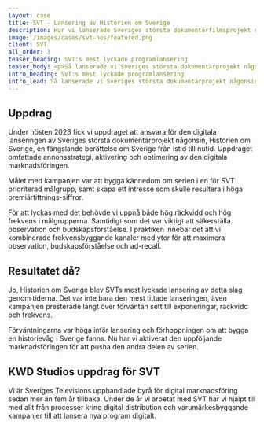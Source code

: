 ```yaml
---
layout: case
title: SVT - Lansering av Historien om Sverige
description: Hur vi lanserade Sveriges största dokumentärfilmsprojekt någonsin
image: /images/cases/svt-hos/featured.png
client: SVT
all_order: 3
teaser_heading: SVT:s mest lyckade programlansering
teaser_body: <p>Så lanserade vi Sveriges största dokumentärprojekt någonsin</p>
intro_heading: SVT:s mest lyckade programlansering
intro_lead: Så lanserade vi Sveriges största dokumentärprojekt någonsin - Historien om Sverige.
---
```


## Uppdrag

Under hösten 2023 fick vi uppdraget att ansvara för den digitala lanseringen av Sveriges största dokumentärprojekt någonsin, Historien om Sverige, en fängslande berättelse om Sverige från istid till nutid. Uppdraget omfattade annonsstrategi, aktivering och optimering av den digitala marknadsföringen. 

Målet med kampanjen var att bygga kännedom om serien i en för SVT prioriterad målgrupp, samt skapa ett intresse som skulle resultera i höga premiärtittnings-siffror. 

För att lyckas med det behövde vi uppnå både hög räckvidd och hög frekvens i målgrupperna. Samtidigt som det var viktigt att säkerställa observation och budskapsförståelse. I praktiken innebar det att vi kombinerade frekvensbyggande kanaler med ytor för att maximera observation, budskapsförståelse och ad-recall.


## Resultatet då?

Jo, Historien om Sverige blev SVTs mest lyckade lansering av detta slag genom tiderna. Det var inte bara den mest tittade lanseringen, även kampanjen presterade långt över förväntan sett till exponeringar, räckvidd och frekvens. 

Förväntningarna var höga inför lansering och förhoppningen om att bygga en historievåg i Sverige fanns. Nu har vi aktiverat den uppföljande marknadsföringen för att pusha den andra delen av serien. 


## KWD Studios uppdrag för SVT

Vi är Sveriges Televisions upphandlade byrå för digital marknadsföring sedan mer än fem år tillbaka. Under de år vi arbetat med SVT har vi hjälpt till med allt från processer kring digital distribution och varumärkesbyggande kampanjer till att lansera nya program digitalt. 